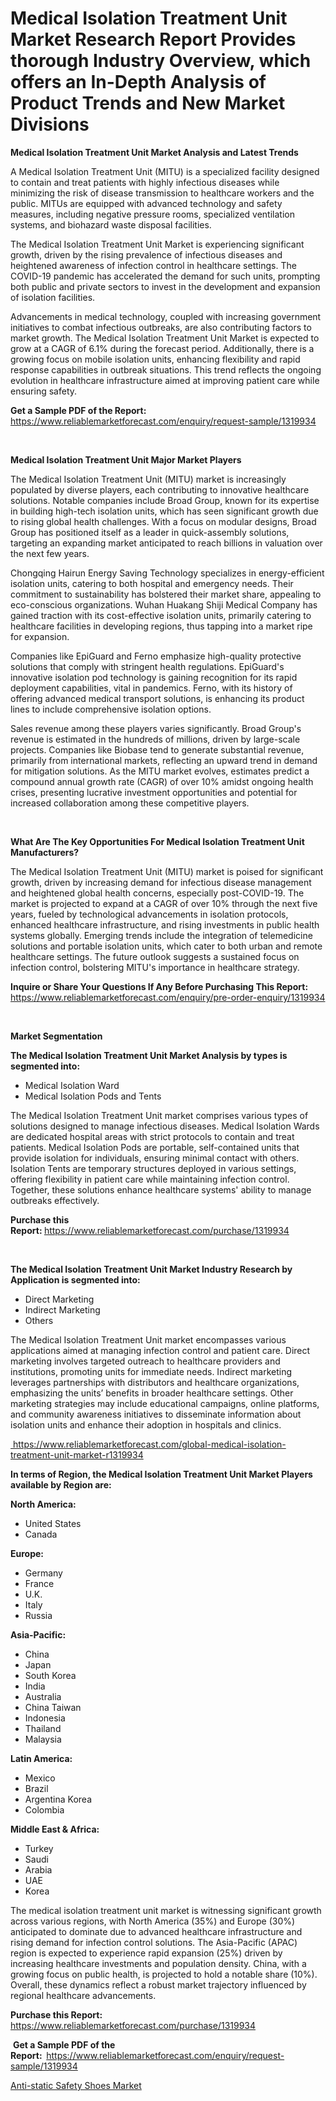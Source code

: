 <p><h1>Medical Isolation Treatment Unit Market Research Report Provides thorough Industry Overview, which offers an In-Depth Analysis of Product Trends and New Market Divisions</h1></p><p><strong>Medical Isolation Treatment Unit Market Analysis and Latest Trends</strong></p>
<p><p>A Medical Isolation Treatment Unit (MITU) is a specialized facility designed to contain and treat patients with highly infectious diseases while minimizing the risk of disease transmission to healthcare workers and the public. MITUs are equipped with advanced technology and safety measures, including negative pressure rooms, specialized ventilation systems, and biohazard waste disposal facilities. </p><p>The Medical Isolation Treatment Unit Market is experiencing significant growth, driven by the rising prevalence of infectious diseases and heightened awareness of infection control in healthcare settings. The COVID-19 pandemic has accelerated the demand for such units, prompting both public and private sectors to invest in the development and expansion of isolation facilities. </p><p>Advancements in medical technology, coupled with increasing government initiatives to combat infectious outbreaks, are also contributing factors to market growth. The Medical Isolation Treatment Unit Market is expected to grow at a CAGR of 6.1% during the forecast period. Additionally, there is a growing focus on mobile isolation units, enhancing flexibility and rapid response capabilities in outbreak situations. This trend reflects the ongoing evolution in healthcare infrastructure aimed at improving patient care while ensuring safety.</p></p>
<p><strong>Get a Sample PDF of the Report:&nbsp;</strong> <a href="https://www.reliablemarketforecast.com/enquiry/request-sample/1319934?utm_campaign=3081&utm_medium=2&utm_source=Github&utm_content=ia&utm_term=29032025&utm_id=medical-isolation-treatment-unit">https://www.reliablemarketforecast.com/enquiry/request-sample/1319934</a></p>
<p>&nbsp;</p>
<p><strong>Medical Isolation Treatment Unit Major Market Players</strong></p>
<p><p>The Medical Isolation Treatment Unit (MITU) market is increasingly populated by diverse players, each contributing to innovative healthcare solutions. Notable companies include Broad Group, known for its expertise in building high-tech isolation units, which has seen significant growth due to rising global health challenges. With a focus on modular designs, Broad Group has positioned itself as a leader in quick-assembly solutions, targeting an expanding market anticipated to reach billions in valuation over the next few years.</p><p>Chongqing Hairun Energy Saving Technology specializes in energy-efficient isolation units, catering to both hospital and emergency needs. Their commitment to sustainability has bolstered their market share, appealing to eco-conscious organizations. Wuhan Huakang Shiji Medical Company has gained traction with its cost-effective isolation units, primarily catering to healthcare facilities in developing regions, thus tapping into a market ripe for expansion.</p><p>Companies like EpiGuard and Ferno emphasize high-quality protective solutions that comply with stringent health regulations. EpiGuard's innovative isolation pod technology is gaining recognition for its rapid deployment capabilities, vital in pandemics. Ferno, with its history of offering advanced medical transport solutions, is enhancing its product lines to include comprehensive isolation options.</p><p>Sales revenue among these players varies significantly. Broad Group's revenue is estimated in the hundreds of millions, driven by large-scale projects. Companies like Biobase tend to generate substantial revenue, primarily from international markets, reflecting an upward trend in demand for mitigation solutions. As the MITU market evolves, estimates predict a compound annual growth rate (CAGR) of over 10% amidst ongoing health crises, presenting lucrative investment opportunities and potential for increased collaboration among these competitive players.</p></p>
<p>&nbsp;</p>
<p><strong>What Are The Key Opportunities For Medical Isolation Treatment Unit Manufacturers?</strong></p>
<p><p>The Medical Isolation Treatment Unit (MITU) market is poised for significant growth, driven by increasing demand for infectious disease management and heightened global health concerns, especially post-COVID-19. The market is projected to expand at a CAGR of over 10% through the next five years, fueled by technological advancements in isolation protocols, enhanced healthcare infrastructure, and rising investments in public health systems globally. Emerging trends include the integration of telemedicine solutions and portable isolation units, which cater to both urban and remote healthcare settings. The future outlook suggests a sustained focus on infection control, bolstering MITU's importance in healthcare strategy.</p></p>
<p><strong>Inquire or Share Your Questions If Any Before Purchasing This Report:</strong> <a href="https://www.reliablemarketforecast.com/enquiry/pre-order-enquiry/1319934?utm_campaign=3081&utm_medium=2&utm_source=Github&utm_content=ia&utm_term=29032025&utm_id=medical-isolation-treatment-unit">https://www.reliablemarketforecast.com/enquiry/pre-order-enquiry/1319934</a></p>
<p>&nbsp;</p>
<p><strong>Market Segmentation</strong></p>
<p><strong>The Medical Isolation Treatment Unit Market Analysis by types is segmented into:</strong></p>
<p><ul><li>Medical Isolation Ward</li><li>Medical Isolation Pods and Tents</li></ul></p>
<p><p>The Medical Isolation Treatment Unit market comprises various types of solutions designed to manage infectious diseases. Medical Isolation Wards are dedicated hospital areas with strict protocols to contain and treat patients. Medical Isolation Pods are portable, self-contained units that provide isolation for individuals, ensuring minimal contact with others. Isolation Tents are temporary structures deployed in various settings, offering flexibility in patient care while maintaining infection control. Together, these solutions enhance healthcare systems' ability to manage outbreaks effectively.</p></p>
<p><strong>Purchase this Report:&nbsp;</strong><a href="https://www.reliablemarketforecast.com/purchase/1319934?utm_campaign=3081&utm_medium=2&utm_source=Github&utm_content=ia&utm_term=29032025&utm_id=medical-isolation-treatment-unit">https://www.reliablemarketforecast.com/purchase/1319934</a></p>
<p>&nbsp;</p>
<p><strong>The Medical Isolation Treatment Unit Market Industry Research by Application is segmented into:</strong></p>
<p><ul><li>Direct Marketing</li><li>Indirect Marketing</li><li>Others</li></ul></p>
<p><p>The Medical Isolation Treatment Unit market encompasses various applications aimed at managing infection control and patient care. Direct marketing involves targeted outreach to healthcare providers and institutions, promoting units for immediate needs. Indirect marketing leverages partnerships with distributors and healthcare organizations, emphasizing the units’ benefits in broader healthcare settings. Other marketing strategies may include educational campaigns, online platforms, and community awareness initiatives to disseminate information about isolation units and enhance their adoption in hospitals and clinics.</p></p>
<p><a href="https://www.reliablemarketforecast.com/global-medical-isolation-treatment-unit-market-r1319934?utm_campaign=3081&utm_medium=2&utm_source=Github&utm_content=ia&utm_term=29032025&utm_id=medical-isolation-treatment-unit">&nbsp;https://www.reliablemarketforecast.com/global-medical-isolation-treatment-unit-market-r1319934</a></p>
<p><strong>In terms of Region, the Medical Isolation Treatment Unit Market Players available by Region are:</strong></p>
<p>
    <p> <strong> North America: </strong>
        <ul>
            <li>United States</li>
            <li>Canada</li>
        </ul>
        </p> 
    <p> <strong> Europe: </strong>
        <ul>
            <li>Germany</li>
            <li>France</li>
            <li>U.K.</li>
            <li>Italy</li>
            <li>Russia</li>
        </ul>
        </p> 
    <p> <strong> Asia-Pacific: </strong>
        <ul>
            <li>China</li>
            <li>Japan</li>
            <li>South Korea</li>
            <li>India</li>
            <li>Australia</li>
            <li>China Taiwan</li>
            <li>Indonesia</li>
            <li>Thailand</li>
            <li>Malaysia</li>
        </ul>
        </p> 
    <p> <strong> Latin America: </strong>
        <ul>
            <li>Mexico</li>
            <li>Brazil</li>
            <li>Argentina Korea</li>
            <li>Colombia</li>
        </ul>
        </p> 
    <p> <strong> Middle East & Africa: </strong>
        <ul>
            <li>Turkey</li>
            <li>Saudi</li>
            <li>Arabia</li>
            <li>UAE</li>
            <li>Korea</li>
        </ul>
    </p>
    </p>
<p><p>The medical isolation treatment unit market is witnessing significant growth across various regions, with North America (35%) and Europe (30%) anticipated to dominate due to advanced healthcare infrastructure and rising demand for infection control solutions. The Asia-Pacific (APAC) region is expected to experience rapid expansion (25%) driven by increasing healthcare investments and population density. China, with a growing focus on public health, is projected to hold a notable share (10%). Overall, these dynamics reflect a robust market trajectory influenced by regional healthcare advancements.</p></p>
<p><strong>Purchase this Report: </strong><a href="https://www.reliablemarketforecast.com/purchase/1319934?utm_campaign=3081&utm_medium=2&utm_source=Github&utm_content=ia&utm_term=29032025&utm_id=medical-isolation-treatment-unit">https://www.reliablemarketforecast.com/purchase/1319934</a></p>
<p>&nbsp;<strong>Get a Sample PDF of the Report:&nbsp;&nbsp;</strong><a href="https://www.reliablemarketforecast.com/enquiry/request-sample/1319934?utm_campaign=3081&utm_medium=2&utm_source=Github&utm_content=ia&utm_term=29032025&utm_id=medical-isolation-treatment-unit">https://www.reliablemarketforecast.com/enquiry/request-sample/1319934</a></p>
<p><strong></strong></p>
<p><p><a href="https://github.com/geyangvayora/Market-Research-Report-List-1/blob/main/anti-static-safety-shoes-market.md?utm_campaign=3081&utm_medium=2&utm_source=Github&utm_content=ia&utm_term=29032025&utm_id=medical-isolation-treatment-unit">Anti-static Safety Shoes Market</a></p></p>